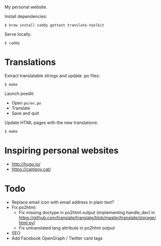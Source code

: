 My personal website.

Install dependencies:

    $ brew install caddy gettext translate-toolkit

Serve locally:

    $ caddy

# Translations

Extract translatable strings and update .po files:

    $ make

Launch poedit:

- Open `po/en.po`
- Translate
- Save and quit

Update HTML pages with the new translations:

    $ make

# Inspiring personal websites

- http://hugo.io/
- https://campoy.cat/

# Todo

- Replace email icon with email address in plain text?
- Fix po2html:
    - Fix missing doctype in po2html output (implementing handle_decl in https://github.com/translate/translate/blob/master/translate/storage/html.py)
    - Fix untranslated lang attribute in po2html output
- SEO
- Add Facebook OpenGraph / Twitter card tags